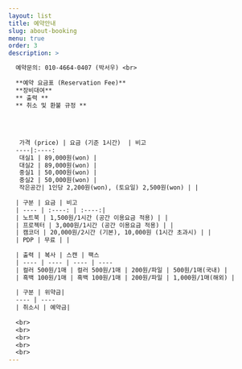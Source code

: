 ```yaml
---
layout: list
title: 예약안내 
slug: about-booking
menu: true
order: 3
description: >

  예약문의: 010-4664-0407 (박서우) <br>
  
  **예약 요금표 (Reservation Fee)**
  **장비대여**
  ** 출력 **
  ** 취소 및 환불 규정 **
  
  
  
  
   가격 (price) | 요금 (기준 1시간)  | 비고  
  ----|:----: 
   대실1 | 89,000원(won) | 
   대실2 | 89,000원(won) |  
   중실1 | 50,000원(won) | 
   중실2 | 50,000원(won) | 
   작은공간| 1인당 2,200원(won), (토요일) 2,500원(won) | |
  
  | 구분 | 요금 | 비고
  | ---- | :----: | :----:|
  | 노트북 | 1,500원/1시간 (공간 이용요금 적용) | |
  | 프로젝터 | 3,000원/1시간 (공간 이용요금 적용) | |
  | 캠코더 | 20,000원/2시간 (기본), 10,000원 (1시간 초과시) | |
  | PDP | 무료 | |
  
  | 출력 | 복사 | 스캔 | 팩스
  | ---- | ---- | ---- | ----
  | 컬러 500원/1매 | 컬러 500원/1매 | 200원/파일 | 500원/1매(국내) | 
  | 흑백 100원/1매 | 흑백 100원/1매 | 200원/파일 | 1,000원/1매(해외) |
  
  | 구분 | 위약금|
  ---- | ----
  | 취소시 | 예약금|
    
  <br>
  <br>
  <br>
  <br>
  <br>
---
```

